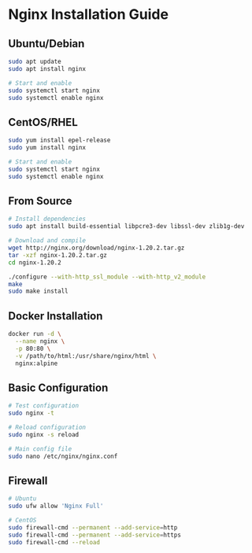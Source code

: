 # Nginx Installation Guide

## Ubuntu/Debian
```bash
sudo apt update
sudo apt install nginx

# Start and enable
sudo systemctl start nginx
sudo systemctl enable nginx
```

## CentOS/RHEL
```bash
sudo yum install epel-release
sudo yum install nginx

# Start and enable
sudo systemctl start nginx
sudo systemctl enable nginx
```

## From Source
```bash
# Install dependencies
sudo apt install build-essential libpcre3-dev libssl-dev zlib1g-dev

# Download and compile
wget http://nginx.org/download/nginx-1.20.2.tar.gz
tar -xzf nginx-1.20.2.tar.gz
cd nginx-1.20.2

./configure --with-http_ssl_module --with-http_v2_module
make
sudo make install
```

## Docker Installation
```bash
docker run -d \
  --name nginx \
  -p 80:80 \
  -v /path/to/html:/usr/share/nginx/html \
  nginx:alpine
```

## Basic Configuration
```bash
# Test configuration
sudo nginx -t

# Reload configuration
sudo nginx -s reload

# Main config file
sudo nano /etc/nginx/nginx.conf
```

## Firewall
```bash
# Ubuntu
sudo ufw allow 'Nginx Full'

# CentOS
sudo firewall-cmd --permanent --add-service=http
sudo firewall-cmd --permanent --add-service=https
sudo firewall-cmd --reload
```
